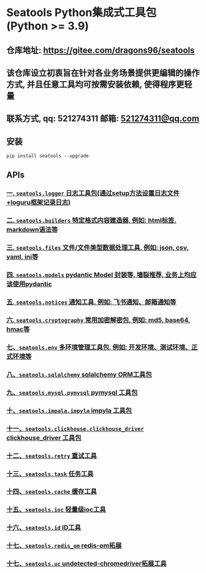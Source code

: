 # Seatools Python集成式工具包 (Python >= 3.9)


## 仓库地址: https://gitee.com/dragons96/seatools

## 该仓库设立初衷旨在针对各业务场景提供更编辑的操作方式, 并且任意工具均可按需安装依赖, 使得程序更轻量

## 联系方式, qq: 521274311 邮箱: 521274311@qq.com

## 安装
```shell
pip install seatools --upgrade
```


## APIs
### [一. `seatools.logger` 日志工具包(通过setup方法设置日志文件+loguru框架记录日志)](./docs/日志工具包.md)
### [二. `seatools.builders` 特定格式内容建造器, 例如: html标签, markdown语法等](./docs/Html、Markdown建造器.md)
### [三. `seatools.files` 文件/文件类型数据处理工具, 例如: json, csv, yaml, ini等](./docs/文件或文件类型数据处理工具.md)
### [四. `seatools.models` pydantic Model 封装等, 墙裂推荐, 业务上均应该使用pydantic](./docs/pydantic封装.md)
### [五. `seatools.notices` 通知工具, 例如: 飞书通知、邮箱通知等](./docs/通知工具.md)
### [六. `seatools.cryptography` 常用加密解密包, 例如: md5, base64, hmac等](./docs/常用加密解密工具.md)
### [七、`seatools.env` 多环境管理工具包, 例如: 开发环境、测试环境、正式环境等](./docs/多环境工具包.md)
### [八、`seatools.sqlalchemy` sqlalchemy ORM工具包](./docs/sqlalchemy工具包.md)
### [九、`seatools.mysql.pymysql` pymysql 工具包](./docs/pymysql工具包.md)
### [十、`seatools.impala.impyla` impyla 工具包](./docs/impyla工具包.md)
### [十一、`seatools.clickhouse.clickhouse_driver` clickhouse_driver 工具包](./docs/clickhouse_driver工具包.md)
### [十二、`seatools.retry` 重试工具](./docs/重试工具.md)
### [十三、`seatools.task` 任务工具](./docs/任务工具.md)
### [十四、`seatools.cache` 缓存工具](./docs/缓存工具.md)
### [十五、`seatools.ioc` 轻量级ioc工具](./docs/ioc工具.md)
### [十六、`seatools.id` ID工具](./docs/ID工具.md)
### [十七、`seatools.redis_om` redis-om拓展](./docs/redis-om拓展.md)
### [十七、`seatools.uc` undetected-chromedriver拓展工具](./docs/undetected-chromedriver拓展工具.md)
